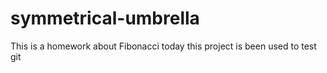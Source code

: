 # symmetrical-umbrella
This is a homework about Fibonacci
today this project is been used to test git
